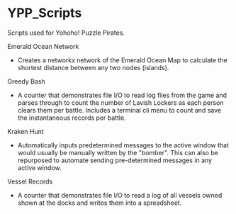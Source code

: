 # YPP_Scripts
Scripts used for Yohoho! Puzzle Pirates.

Emerald Ocean Network
- Creates a networkx network of the Emerald Ocean Map to calculate the shortest distance between any two nodes (islands).

Greedy Bash
- A counter that demonstrates file I/O to read log files from the game and parses through to count the number of Lavish Lockers as each person clears them per battle. Includes a terminal cli menu to count and save the instantaneous records per battle.

Kraken Hunt
- Automatically inputs predetermined messages to the active window that would usually be manually written by the "bomber". This can also be repurposed to automate sending pre-determined messages in any active window.

Vessel Records
- A counter that demonstrates file I/O to read a log of all vessels owned shown at the docks and writes them into a spreadsheet.

